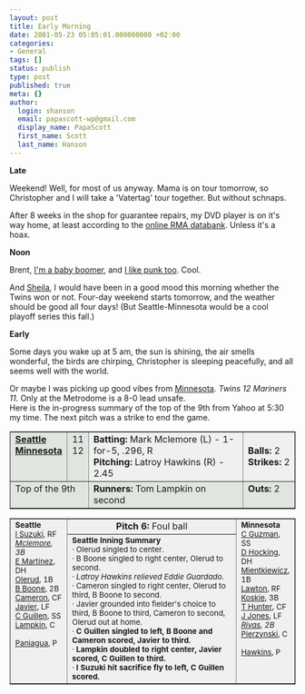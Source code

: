 ```yaml
---
layout: post
title: Early Morning
date: 2001-05-23 05:05:01.000000000 +02:00
categories:
- General
tags: []
status: publish
type: post
published: true
meta: {}
author:
  login: shanson
  email: papascott-wp@gmail.com
  display_name: PapaScott
  first_name: Scott
  last_name: Hanson
---
```

<p><b>Late</b></p>
<p>Weekend! Well, for most of us anyway. Mama is on tour tomorrow, so Christopher and I will take a 'Vatertag' tour together. But without schnaps.</p>
<p>After 8 weeks in the shop for guarantee repairs, my DVD player is on it's way home, at least according to the <a href="http://www.seditec.com:83/Scripts/forminput.exe?RMA=174292">online RMA databank</a>. Unless it's a hoax.</p>
<p><b>Noon</b></p>
<p>Brent, <a href="http://editorial.inessential.com/discuss/msgReader1389?mode=day">I'm a baby boomer</a>, and <a href="http://inessential.com/2001/05/21.html">I like punk too</a>. Cool.</p>
<p>And <a href="http://sheila.inessential.com/2001/05/22">Sheila</a>, I would have been in a good mood this morning whether the Twins won or not. Four-day weekend starts tomorrow, and the weather should be good all four days! (But Seattle-Minnesota would be a cool playoff series this fall.)</p>
<p><b>Early</b></p>
<p>Some days you wake up at 5 am, the sun is shining, the air smells wonderful, the birds are chirping, Christopher is sleeping peacefully, and all seems well with the world.</p>
<p>Or maybe I was picking up good vibes from <a href="http://sports.yahoo.com/mlb/scores/20010522/seamin.html">Minnesota</a>. <i>Twins 12 Mariners 11.</i> Only at the Metrodome is a 8-0 lead unsafe.<br />
Here is the in-progress summary of the top of the 9th from Yahoo at 5:30 my time. The next pitch was a strike to end the game.</p>
<table bgcolor="f0f0f0" border="1" cellpadding="5" cellspacing="0" width="550">
<tr>
<td valign="top" width="20%" bgcolor="e0e6df"><b><a href="http://sports.yahoo.com/al/teams/sea/">Seattle</a><br /><a href="http://sports.yahoo.com/al/teams/min/">Minnesota</a></b></td>
<td valign="top" align="right" bgcolor="e0e6df">11<br />12</td>
<td><b>Batting:</b> Mark Mclemore (L) - 1-for-5, .296, R<br /><b>Pitching:</b> Latroy Hawkins (R) - 2.45</td>
<td width="15%"><b>Balls:</b>&nbsp;2<br /><b>Strikes:</b>&nbsp;2</td>
</tr>
<tr bgcolor="e0e6df">
<td valign="top" colspan="2">Top of the 9th</td>
<td><b>Runners:</b> Tom Lampkin on second</td>
<td valign="top"><b>Outs:</b> 2</td>
</tr>
</table>
<table bgcolor="f0f0f0" border="1" cellpadding="5" cellspacing="0" width="550">
<tr>
<td rowspan="2" width="20%" valign="top"><small><b>Seattle</b><br /><a href="http://bigleaguers.yahoo.com/mlb/players/6/6615/">I Suzuki</a>, RF<br /><i><a href="http://bigleaguers.yahoo.com/mlb/players/3/3704/">Mclemore</a>, 3B</i><br /><a href="http://bigleaguers.yahoo.com/mlb/players/4/4135/">E Martinez</a>, DH<br /><a href="http://bigleaguers.yahoo.com/mlb/players/4/4403/">Olerud</a>, 1B<br /><a href="http://bigleaguers.yahoo.com/mlb/players/4/4917/">B Boone</a>, 2B<br /><a href="http://bigleaguers.yahoo.com/mlb/players/5/5492/">Cameron</a>, CF<br /><a href="http://bigleaguers.yahoo.com/mlb/players/3/3294/">Javier</a>, LF<br /><a href="http://bigleaguers.yahoo.com/mlb/players/6/6105/">C Guillen</a>, SS<br /><a href="http://bigleaguers.yahoo.com/mlb/players/4/4275/">Lampkin</a>, C</p>
<p><a href="http://bigleaguers.yahoo.com/mlb/players/5/5581/">Paniagua</a>, P<br /></small></td>
<td align="center"><b>Pitch 6:</b> Foul ball </td>
<td rowspan="2" width="20%" valign="top"><small><b>Minnesota</b><br /><a href="http://bigleaguers.yahoo.com/mlb/players/6/6186/">C Guzman</a>, SS<br /><a href="http://bigleaguers.yahoo.com/mlb/players/5/5162/">D Hocking</a>, DH<br /><a href="http://bigleaguers.yahoo.com/mlb/players/6/6138/">Mientkiewicz</a>, 1B<br /><a href="http://bigleaguers.yahoo.com/mlb/players/5/5511/">Lawton</a>, RF<br /><a href="http://bigleaguers.yahoo.com/mlb/players/6/6110/">Koskie</a>, 3B<br /><a href="http://bigleaguers.yahoo.com/mlb/players/5/5884/">T Hunter</a>, CF<br /><a href="http://bigleaguers.yahoo.com/mlb/players/6/6246/">J Jones</a>, LF<br /><i><a href="http://bigleaguers.yahoo.com/mlb/players/6/6417/">Rivas</a>, 2B</i><br /><a href="http://bigleaguers.yahoo.com/mlb/players/6/6109/">Pierzynski</a>, C</p>
<p><a href="http://bigleaguers.yahoo.com/mlb/players/5/5336/">Hawkins</a>, P<br /></small></td>
</tr>
<tr>
<td valign="top"><small><b>Seattle Inning Summary</b><br />&#183;&nbsp;Olerud singled to center.<br />&#183;&nbsp;B Boone singled to right center, Olerud to second.<br />&#183;&nbsp;<i>Latroy Hawkins relieved Eddie Guardado.</i><br />&#183;&nbsp;Cameron singled to right center, Olerud to third, B Boone  to second.<br />&#183;&nbsp;Javier grounded into fielder's choice to third, B Boone to  third, Cameron to second, Olerud out at home.<br />&#183;&nbsp;<b>C Guillen singled to left, B Boone and Cameron scored,  Javier to third.</b><br />&#183;&nbsp;<b>Lampkin doubled to right center, Javier scored, C Guillen  to third.</b><br />&#183;&nbsp;<b>I Suzuki hit sacrifice fly to left, C Guillen scored.</b><br /></small></td>
</tr>
</table>
